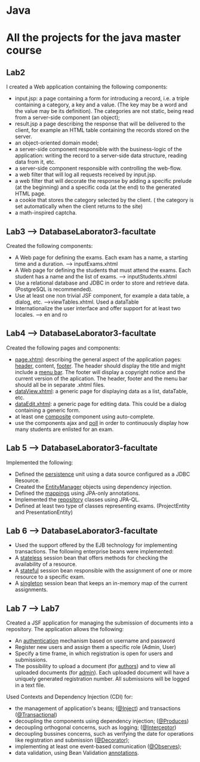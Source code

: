 # Java
# All the projects for the java master course

## Lab2
I created a Web application containing the following components:
- input.jsp: a page containing a form for introducing a record, i.e. a triple containing a category, a key and a value. (The key may be a word and the value may be its definition). The categories are not static, being read from a server-side component (an object);
- result.jsp a page describing the response that will be delivered to the client, for example an HTML table containing the records stored on the server.
- an object-oriented domain model;
- a server-side component responsible with the business-logic of the application: writing the record to a server-side data structure, reading data from it, etc.
- a server-side component responsible with controlling the web-flow.
- a web filter that will log all requests received by input.jsp.
- a web filter that will decorate the response by adding a specific prelude (at the beginning) and a specific coda (at the end) to the generated HTML page.
- a cookie that stores the category selected by the client. ( the category is set automatically when the client returns to the site)
- a math-inspired captcha.

## Lab3 --> DatabaseLaborator3-facultate
Created the following components:
- A Web page for defining the exams. Each exam has a name, a starting time and a duration. --> inputExams.xhtml
- A Web page for defining the students that must attend the exams. Each student has a name and the list of exams. --> inputStudents.xhtml
- Use a relational database and JDBC in order to store and retrieve data. (PostgreSQL is recommended).
- Use at least one non trivial JSF component, for example a data table, a dialog, etc. -->viewTables.xhtml. Used a dataTable
- Internationalize the user interface and offer support for at least two locales. --> en and ro

## Lab4 --> DatabaseLaborator3-facultate
Created the following pages and components:
- [page.xhtml](https://github.com/Theo3699/Java/blob/main/DatabaseLaborator3-facultate/src/main/webapp/WEB-INF/templates/page.xhtml): describing the general aspect of the application pages: [header](https://github.com/Theo3699/Java/blob/main/DatabaseLaborator3-facultate/src/main/webapp/views/header.xhtml), content, [footer](https://github.com/Theo3699/Java/blob/main/DatabaseLaborator3-facultate/src/main/webapp/views/footer.xhtml). The header should display the title and might include a [menu bar](https://github.com/Theo3699/Java/blob/main/DatabaseLaborator3-facultate/src/main/webapp/views/menuBar.xhtml).
The footer will display a copyright notice and the current version of the aplication. The header, footer and the menu bar should all be in separate .xhtml files.
- [dataView.xhtml](https://github.com/Theo3699/Java/blob/main/DatabaseLaborator3-facultate/src/main/webapp/WEB-INF/templates/genericDataView.xhtml): a generic page for displaying data as a list, dataTable, etc.
- [dataEdit.xhtml](https://github.com/Theo3699/Java/blob/main/DatabaseLaborator3-facultate/src/main/webapp/WEB-INF/templates/genericDataEdit.xhtml): a generic page for editing data. This could be a dialog containing a generic form.
- at least one [composite](https://github.com/Theo3699/Java/blob/main/DatabaseLaborator3-facultate/src/main/webapp/resources/ezcomp/autoComplete.xhtml) component using auto-complete. 
- use the components ajax and [poll](https://github.com/Theo3699/Java/blob/main/DatabaseLaborator3-facultate/src/main/webapp/views/home.xhtml) in order to continuously display how many students are enlisted for an exam.

## Lab 5 --> DatabaseLaborator3-facultate
Implemented the following:
- Defined the [persistence](https://github.com/Theo3699/Java/blob/main/DatabaseLaborator3-facultate/src/main/resources/META-INF/persistence.xml) unit using a data source configured as a JDBC Resource.
- Created the [EntityManager](https://github.com/Theo3699/Java/blob/main/DatabaseLaborator3-facultate/src/main/java/com/theo/config/JPAConfig.java) objects using dependency injection.
- Defined the [mappings](https://github.com/Theo3699/Java/blob/main/DatabaseLaborator3-facultate/src/main/java/com/theo/entities/ExamEntity.java) using JPA-only annotations.
- Implemented the [repository](https://github.com/Theo3699/Java/blob/main/DatabaseLaborator3-facultate/src/main/java/com/theo/repositories/ExamRepository.java) classes using JPA-QL.
- Defined at least two type of classes representing exams. (ProjectEntity and PresentationEntity)

## Lab 6 --> DatabaseLaborator3-facultate
- Used the support offered by the EJB technology for implementing transactions.
The following enterprise beans were implemented:
- A [stateless](https://github.com/Theo3699/Java/blob/main/DatabaseLaborator3-facultate/src/main/java/com/theo/repositories/ResourcesRepository.java) session bean that offers methods for checking the availability of a resource.
- A [stateful](https://github.com/Theo3699/Java/blob/main/DatabaseLaborator3-facultate/src/main/java/com/theo/beans/AssignmentStatefulBean.java) session bean responsible with the assignment of one or more resource to a specific exam.
- A [singleton](https://github.com/Theo3699/Java/blob/main/DatabaseLaborator3-facultate/src/main/java/com/theo/beans/SingletonCurrentAssignments.java) session bean that keeps an in-memory map of the current assignments.

## Lab 7 --> Lab7
Created a JSF application for managing the submission of documents into a repository. The application allows the following:
- An [authentication](https://github.com/Theo3699/Java/blob/main/Lab7/src/main/java/ro/theo/lab7/beans/Login.java) mechanism based on username and password
- Register new users and assign them a specific role (Admin, User)
- Specify a time frame, in which registration is open for users and submissions.
- The possibility to upload a document (for [authors](https://github.com/Theo3699/Java/blob/main/Lab7/src/main/webapp/views/user.xhtml)) and to view all uploaded documents (for [admin](https://github.com/Theo3699/Java/blob/main/Lab7/src/main/webapp/views/admin.xhtml)). Each uploaded document will have a uniquely generated registration number. All submissions will be logged in a text file.

Used Contexts and Dependency Injection (CDI) for:
- the management of application's beans; ([@Inject](https://github.com/Theo3699/Java/blob/main/Lab7/src/main/java/ro/theo/lab7/repositories/DocumentRepository.java)) and transactions ([@Transactional](https://github.com/Theo3699/Java/blob/main/Lab7/src/main/java/ro/theo/lab7/repositories/UserRepository.java))
- decoupling the components using dependency injection; ([@Produces](https://github.com/Theo3699/Java/blob/main/Lab7/src/main/java/ro/theo/lab7/config/JPAConfig.java))
- decoupling orthogonal concerns, such as logging; ([@Interceptor](https://github.com/Theo3699/Java/blob/main/Lab7/src/main/java/ro/theo/lab7/config/MyInterceptor.java))
- decoupling bussines concerns, such as verifying the date for operations like registration and submission ([@Decorator](https://github.com/Theo3699/Java/blob/main/Lab7/src/main/java/ro/theo/lab7/config/ValidateTimeFrameDecorator.java));
- implementing at least one event-based comunication ([@Observes](https://github.com/Theo3699/Java/blob/main/Lab7/src/main/java/ro/theo/lab7/beans/Database.java));
- data validation, using Bean Validation [annotations](https://github.com/Theo3699/Java/blob/main/Lab7/src/main/java/ro/theo/lab7/beans/DocumentBean.java).
